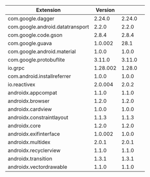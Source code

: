 
| Extension | Version | | |
| --- | --- | --- | --- |
| com.google.dagger | 2.24.0 | 2.24.0 |  |
| com.google.android.datatransport | 2.2.0 | 2.2.0 |  |
| com.google.code.gson | 2.8.4 | 2.8.4 |  |
| com.google.guava | 1.0.002 | 28.1 |  |
| com.google.android.material | 1.0.0 | 1.0.0 |  |
| com.google.protobuflite | 3.11.0 | 3.11.0 |  |
| io.grpc | 1.28.002 | 1.28.0 |  |
| com.android.installreferrer | 1.0.0 | 1.0.0 |  |
| io.reactivex | 2.0.004 | 2.0.2 |  |
| androidx.appcompat | 1.1.0 | 1.1.0 |  |
| androidx.browser | 1.2.0 | 1.2.0 |  |
| androidx.cardview | 1.0.0 | 1.0.0 |  |
| androidx.constraintlayout | 1.1.3 | 1.1.3 |  |
| androidx.core | 1.2.0 | 1.2.0 |  |
| androidx.exifinterface | 1.0.002 | 1.0.0 |  |
| androidx.multidex | 2.0.1 | 2.0.1 |  |
| androidx.recyclerview | 1.1.0 | 1.1.0 |  |
| androidx.transition | 1.3.1 | 1.3.1 |  |
| androidx.vectordrawable | 1.1.0 | 1.1.0 |  |
